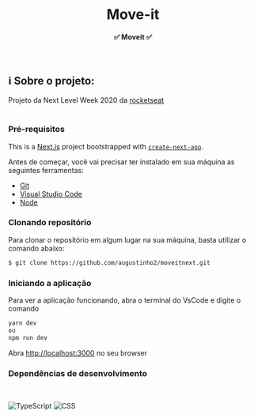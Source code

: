 <h1 align="center">
  Move-it
</h1>

<h4 align="center">✅ Moveit ✅</h4>
<br/>

## :information_source: Sobre o projeto:
Projeto da Next Level Week 2020 da <a href="https://www.rocketseat.com.br">rocketseat</a>
<br/>
<br/>


### Pré-requisitos
This is a [Next.js](https://nextjs.org/) project bootstrapped with [`create-next-app`](https://github.com/vercel/next.js/tree/canary/packages/create-next-app).

Antes de começar, você vai precisar ter instalado em sua máquina as seguintes ferramentas:

- [Git](https://git-scm.com/)
- [Visual Studio Code](https://code.visualstudio.com/)
- [Node](https://nodejs.org/en)


### Clonando repositório

Para clonar o repositório em algum lugar na sua máquina, basta utilizar o comando abaixo:
```bash
$ git clone https://github.com/augustinho2/moveitnext.git
```
### Iniciando a aplicação
Para ver a aplicação funcionando, abra o terminal do VsCode e digite o comando
```sh
yarn dev
ou
npm run dev
```

Abra [http://localhost:3000](http://localhost:3000) no seu browser
<br>
### Dependências de desenvolvimento
<br>

 ![TypeScript](https://img.shields.io/badge/TypeScript-007ACC?style=for-the-badge&logo=typescript&logoColor=white)
 ![CSS](https://img.shields.io/badge/CSS3-1572B6?style=for-the-badge&logo=css3&logoColor=white)
